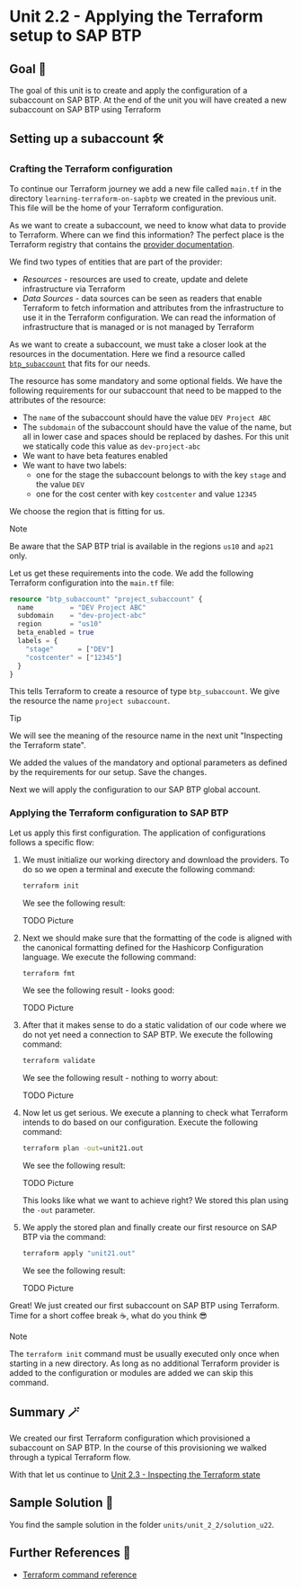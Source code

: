# Unit 2.2 - Applying the Terraform setup to SAP BTP

## Goal 🎯

The goal of this unit is to create and apply the configuration of a subaccount on SAP BTP. At the end of the unit you will have created a new subaccount on SAP BTP using Terraform

## Setting up a subaccount 🛠️


### Crafting the Terraform configuration

To continue our Terraform journey we add a new file called `main.tf` in the directory `learning-terraform-on-sapbtp` we created in the previous unit. This file will be the home of your Terraform configuration.

As we want to create a subaccount, we need to know what data to provide to Terraform. Where can we find this information? The perfect place is the Terraform registry that contains the [provider documentation](https://registry.terraform.io/providers/SAP/btp/latest/docs).

We find two types of entities that are part of the provider:

- *Resources* - resources are used to create, update and delete infrastructure via Terraform
- *Data Sources* - data sources can be seen as readers that enable Terraform to fetch information and attributes from the infrastructure to use it in the Terraform configuration. We can read the information of infrastructure that is managed or is not managed by Terraform

As we want to create a subaccount, we must take a closer look at the resources in the documentation. Here we find a resource called [`btp_subaccount`](https://registry.terraform.io/providers/SAP/btp/latest/docs/resources/subaccount) that fits for our needs.

The resource has some mandatory and some optional fields. We have the following requirements for our subaccount that need to be mapped to the attributes of the resource:

- The `name` of the subaccount should have the value `DEV Project ABC`
- The `subdomain` of the subaccount should have the value of the name, but all in lower case and spaces should be replaced by dashes. For this unit we statically code this value as `dev-project-abc`
- We want to have beta features enabled
- We want to have two labels:
   - one for the stage the subaccount belongs to with the key `stage` and the value `DEV`
   - one for the cost center with key `costcenter` and value `12345`

We choose the region that is fitting for us.

> [!NOTE]
> Be aware that the SAP BTP trial is available in the regions `us10` and `ap21` only.

Let us get these requirements into the code. We add the following Terraform configuration into the `main.tf` file:

```terraform
resource "btp_subaccount" "project_subaccount" {
  name         = "DEV Project ABC"
  subdomain    = "dev-project-abc"
  region       = "us10"
  beta_enabled = true
  labels = {
    "stage"      = ["DEV"]
    "costcenter" = ["12345"]
  }
}
```

This tells Terraform to create a resource of type `btp_subaccount`. We give the resource the name `project subaccount`.

> [!TIP]
> We will see the meaning of the resource name in the next unit "Inspecting the Terraform state".

We added the values of the mandatory and optional parameters as defined by the requirements for our setup. Save the changes.

Next we will apply the configuration to our SAP BTP global account.

### Applying the Terraform configuration to SAP BTP

Let us apply this first configuration. The application of configurations follows a specific flow:

1. We must initialize our working directory and download the providers. To do so we open a terminal and execute the following command:

   ```bash
   terraform init
   ```
   We see the following result:

   TODO Picture

1. Next we should make sure that the formatting of the code is aligned with the canonical formatting defined for the Hashicorp Configuration language. We execute the following command:

   ```bash
   terraform fmt
   ```
   We see the following result - looks good:

   TODO Picture

1. After that it makes sense to do a static validation of our code where we do not yet need a connection to SAP BTP. We execute the following command:

   ```bash
   terraform validate
   ```
   We see the following result - nothing to worry about:

   TODO Picture

1. Now let us get serious. We execute a planning to check what Terraform intends to do based on our configuration. Execute the following command:

   ```bash
   terraform plan -out=unit21.out
   ```
   We see the following result:

   TODO Picture

   This looks like what we want to achieve right? We stored this plan using the `-out` parameter.

1. We apply the stored plan and finally create our first resource on SAP BTP via the command:

   ```bash
   terraform apply "unit21.out"
   ```
   We see the following result:

   TODO Picture

Great! We just created our first subaccount on SAP BTP using Terraform. Time for a short coffee break ☕, what do you think 😎

> [!NOTE]
> The `terraform init` command must be usually executed only once when starting in a new directory. As long as no additional Terraform provider is added to the configuration or modules are added we can skip this command.

## Summary 🪄

We created our first Terraform configuration which provisioned a subaccount on SAP BTP. In the course of this provisioning we walked through a typical Terraform flow.

With that let us continue to [Unit 2.3 - Inspecting the Terraform state](../unit_2_3/README.md)

## Sample Solution 🛟

You find the sample solution in the folder `units/unit_2_2/solution_u22`.

## Further References 📝

- [Terraform command reference](https://developer.hashicorp.com/terraform/cli/commands)
